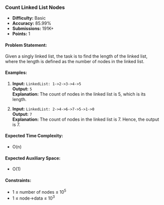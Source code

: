 ### Count Linked List Nodes
- **Difficulty:** Basic
- **Accuracy:** 85.99%
- **Submissions:** 191K+
- **Points:** 1

#### Problem Statement:
Given a singly linked list, the task is to find the length of the linked list, where the length is defined as the number of nodes in the linked list.

#### Examples:
1. **Input:** `LinkedList: 1->2->3->4->5`  
   **Output:** `5`  
   **Explanation:** The count of nodes in the linked list is 5, which is its length.

2. **Input:** `LinkedList: 2->4->6->7->5->1->0`  
   **Output:** `7`  
   **Explanation:** The count of nodes in the linked list is 7. Hence, the output is 7.

#### Expected Time Complexity:
- O(n)

#### Expected Auxiliary Space:
- O(1)

#### Constraints:
- 1 ≤ number of nodes ≤ 10<sup>5</sup>
- 1 ≤ node->data ≤ 10<sup>3</sup>